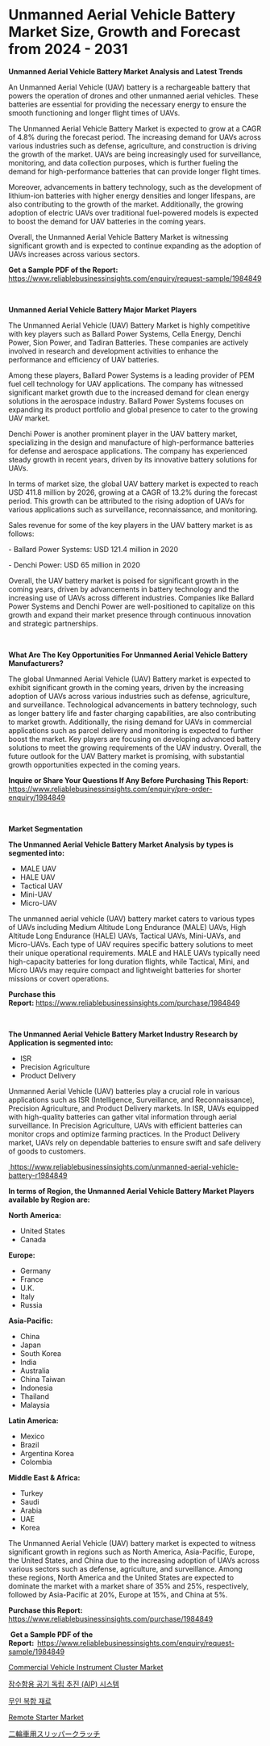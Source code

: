 <p><h1>Unmanned Aerial Vehicle Battery Market Size, Growth and Forecast from 2024 - 2031</h1></p><p><strong>Unmanned Aerial Vehicle Battery Market Analysis and Latest Trends</strong></p>
<p><p>An Unmanned Aerial Vehicle (UAV) battery is a rechargeable battery that powers the operation of drones and other unmanned aerial vehicles. These batteries are essential for providing the necessary energy to ensure the smooth functioning and longer flight times of UAVs. </p><p>The Unmanned Aerial Vehicle Battery Market is expected to grow at a CAGR of 4.8% during the forecast period. The increasing demand for UAVs across various industries such as defense, agriculture, and construction is driving the growth of the market. UAVs are being increasingly used for surveillance, monitoring, and data collection purposes, which is further fueling the demand for high-performance batteries that can provide longer flight times.</p><p>Moreover, advancements in battery technology, such as the development of lithium-ion batteries with higher energy densities and longer lifespans, are also contributing to the growth of the market. Additionally, the growing adoption of electric UAVs over traditional fuel-powered models is expected to boost the demand for UAV batteries in the coming years.</p><p>Overall, the Unmanned Aerial Vehicle Battery Market is witnessing significant growth and is expected to continue expanding as the adoption of UAVs increases across various sectors.</p></p>
<p><strong>Get a Sample PDF of the Report:&nbsp;</strong> <a href="https://www.reliablebusinessinsights.com/enquiry/request-sample/1984849">https://www.reliablebusinessinsights.com/enquiry/request-sample/1984849</a></p>
<p>&nbsp;</p>
<p><strong>Unmanned Aerial Vehicle Battery Major Market Players</strong></p>
<p><p>The Unmanned Aerial Vehicle (UAV) Battery Market is highly competitive with key players such as Ballard Power Systems, Cella Energy, Denchi Power, Sion Power, and Tadiran Batteries. These companies are actively involved in research and development activities to enhance the performance and efficiency of UAV batteries.</p><p>Among these players, Ballard Power Systems is a leading provider of PEM fuel cell technology for UAV applications. The company has witnessed significant market growth due to the increased demand for clean energy solutions in the aerospace industry. Ballard Power Systems focuses on expanding its product portfolio and global presence to cater to the growing UAV market.</p><p>Denchi Power is another prominent player in the UAV battery market, specializing in the design and manufacture of high-performance batteries for defense and aerospace applications. The company has experienced steady growth in recent years, driven by its innovative battery solutions for UAVs.</p><p>In terms of market size, the global UAV battery market is expected to reach USD 411.8 million by 2026, growing at a CAGR of 13.2% during the forecast period. This growth can be attributed to the rising adoption of UAVs for various applications such as surveillance, reconnaissance, and monitoring.</p><p>Sales revenue for some of the key players in the UAV battery market is as follows:</p><p>- Ballard Power Systems: USD 121.4 million in 2020</p><p>- Denchi Power: USD 65 million in 2020</p><p>Overall, the UAV battery market is poised for significant growth in the coming years, driven by advancements in battery technology and the increasing use of UAVs across different industries. Companies like Ballard Power Systems and Denchi Power are well-positioned to capitalize on this growth and expand their market presence through continuous innovation and strategic partnerships.</p></p>
<p>&nbsp;</p>
<p><strong>What Are The Key Opportunities For Unmanned Aerial Vehicle Battery Manufacturers?</strong></p>
<p><p>The global Unmanned Aerial Vehicle (UAV) Battery market is expected to exhibit significant growth in the coming years, driven by the increasing adoption of UAVs across various industries such as defense, agriculture, and surveillance. Technological advancements in battery technology, such as longer battery life and faster charging capabilities, are also contributing to market growth. Additionally, the rising demand for UAVs in commercial applications such as parcel delivery and monitoring is expected to further boost the market. Key players are focusing on developing advanced battery solutions to meet the growing requirements of the UAV industry. Overall, the future outlook for the UAV Battery market is promising, with substantial growth opportunities expected in the coming years.</p></p>
<p><strong>Inquire or Share Your Questions If Any Before Purchasing This Report:</strong> <a href="https://www.reliablebusinessinsights.com/enquiry/pre-order-enquiry/1984849">https://www.reliablebusinessinsights.com/enquiry/pre-order-enquiry/1984849</a></p>
<p>&nbsp;</p>
<p><strong>Market Segmentation</strong></p>
<p><strong>The Unmanned Aerial Vehicle Battery Market Analysis by types is segmented into:</strong></p>
<p><ul><li>MALE UAV</li><li>HALE UAV</li><li>Tactical UAV</li><li>Mini-UAV</li><li>Micro-UAV</li></ul></p>
<p><p>The unmanned aerial vehicle (UAV) battery market caters to various types of UAVs including Medium Altitude Long Endurance (MALE) UAVs, High Altitude Long Endurance (HALE) UAVs, Tactical UAVs, Mini-UAVs, and Micro-UAVs. Each type of UAV requires specific battery solutions to meet their unique operational requirements. MALE and HALE UAVs typically need high-capacity batteries for long duration flights, while Tactical, Mini, and Micro UAVs may require compact and lightweight batteries for shorter missions or covert operations.</p></p>
<p><strong>Purchase this Report:&nbsp;</strong><a href="https://www.reliablebusinessinsights.com/purchase/1984849">https://www.reliablebusinessinsights.com/purchase/1984849</a></p>
<p>&nbsp;</p>
<p><strong>The Unmanned Aerial Vehicle Battery Market Industry Research by Application is segmented into:</strong></p>
<p><ul><li>ISR</li><li>Precision Agriculture</li><li>Product Delivery</li></ul></p>
<p><p>Unmanned Aerial Vehicle (UAV) batteries play a crucial role in various applications such as ISR (Intelligence, Surveillance, and Reconnaissance), Precision Agriculture, and Product Delivery markets. In ISR, UAVs equipped with high-quality batteries can gather vital information through aerial surveillance. In Precision Agriculture, UAVs with efficient batteries can monitor crops and optimize farming practices. In the Product Delivery market, UAVs rely on dependable batteries to ensure swift and safe delivery of goods to customers.</p></p>
<p><a href="https://www.reliablebusinessinsights.com/unmanned-aerial-vehicle-battery-r1984849">&nbsp;https://www.reliablebusinessinsights.com/unmanned-aerial-vehicle-battery-r1984849</a></p>
<p><strong>In terms of Region, the Unmanned Aerial Vehicle Battery Market Players available by Region are:</strong></p>
<p>
    <p> <strong> North America: </strong>
        <ul>
            <li>United States</li>
            <li>Canada</li>
        </ul>
        </p> 
    <p> <strong> Europe: </strong>
        <ul>
            <li>Germany</li>
            <li>France</li>
            <li>U.K.</li>
            <li>Italy</li>
            <li>Russia</li>
        </ul>
        </p> 
    <p> <strong> Asia-Pacific: </strong>
        <ul>
            <li>China</li>
            <li>Japan</li>
            <li>South Korea</li>
            <li>India</li>
            <li>Australia</li>
            <li>China Taiwan</li>
            <li>Indonesia</li>
            <li>Thailand</li>
            <li>Malaysia</li>
        </ul>
        </p> 
    <p> <strong> Latin America: </strong>
        <ul>
            <li>Mexico</li>
            <li>Brazil</li>
            <li>Argentina Korea</li>
            <li>Colombia</li>
        </ul>
        </p> 
    <p> <strong> Middle East & Africa: </strong>
        <ul>
            <li>Turkey</li>
            <li>Saudi</li>
            <li>Arabia</li>
            <li>UAE</li>
            <li>Korea</li>
        </ul>
    </p>
    </p>
<p><p>The Unmanned Aerial Vehicle (UAV) battery market is expected to witness significant growth in regions such as North America, Asia-Pacific, Europe, the United States, and China due to the increasing adoption of UAVs across various sectors such as defense, agriculture, and surveillance. Among these regions, North America and the United States are expected to dominate the market with a market share of 35% and 25%, respectively, followed by Asia-Pacific at 20%, Europe at 15%, and China at 5%.</p></p>
<p><strong>Purchase this Report: </strong><a href="https://www.reliablebusinessinsights.com/purchase/1984849">https://www.reliablebusinessinsights.com/purchase/1984849</a></p>
<p>&nbsp;<strong>Get a Sample PDF of the Report:&nbsp;&nbsp;</strong><a href="https://www.reliablebusinessinsights.com/enquiry/request-sample/1984849">https://www.reliablebusinessinsights.com/enquiry/request-sample/1984849</a></p>
<p><strong></strong></p>
<p><p><a href="https://github.com/HenrietteMills1/Market-Research-Report-List-1/blob/main/commercial-vehicle-instrument-cluster-market.md">Commercial Vehicle Instrument Cluster Market</a></p><p><a href="https://github.com/Jackieshlerin98056/Market-Research-Report-List-1/blob/main/5760768115535.md">잠수함용 공기 독립 추진 (AIP) 시스템</a></p><p><a href="https://github.com/CarmellaLang1/Market-Research-Report-List-1/blob/main/6317372115534.md">무인 복합 재료</a></p><p><a href="https://github.com/alexxisgm/Market-Research-Report-List-1/blob/main/remote-starter-market.md">Remote Starter Market</a></p><p><a href="https://github.com/NikitaBruen/Market-Research-Report-List-1/blob/main/7978703128296.md">二輪車用スリッパークラッチ</a></p></p>